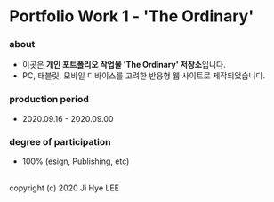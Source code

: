 # Portfolio Work 1 - 'The Ordinary'

### about
- 이곳은 **개인 포트폴리오 작업물 'The Ordinary' 저장소**입니다.
- PC, 태블릿, 모바일 디바이스를 고려한 반응형 웹 사이트로 제작되었습니다.

### production period
- 2020.09.16 - 2020.09.00

### degree of participation
- 100% (esign, Publishing, etc)

<br>
copyright (c) 2020 Ji Hye LEE
